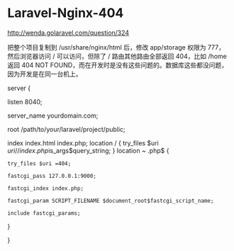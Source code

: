 # Laravel-Nginx-404
http://wenda.golaravel.com/question/324

把整个项目复制到 /usr/share/nginx/html 后，修改 app/storage 权限为 777，然后浏览器访问 / 可以访问，但除了 / 路由其他路由全部返回 404，比如 /home 返回 404 NOT FOUND，而在开发时是没有这些问题的。数据库这些都没问题，因为开发是在同一台机上。


server {

listen 8040;

server_name yourdomain.com;

root /path/to/your/laravel/project/public;

index index.html index.php;
location / {
    try_files $uri $uri/ /index.php$is_args$query_string;
  }
location ~ \.php$ {

    try_files $uri =404;

    fastcgi_pass 127.0.0.1:9000;

    fastcgi_index index.php;

    fastcgi_param SCRIPT_FILENAME $document_root$fastcgi_script_name;

    include fastcgi_params;

}

}
